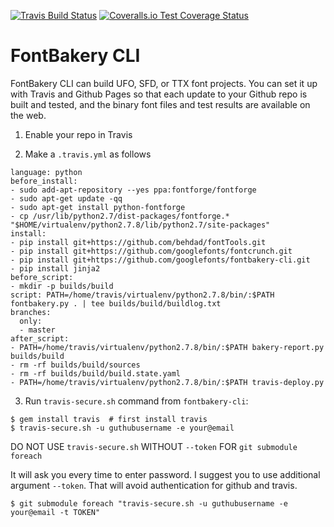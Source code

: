 [![Travis Build Status](https://travis-ci.org/googlefonts/fontbakery-cli.svg)](https://travis-ci.org/googlefonts/fontbakery-cli)
[![Coveralls.io Test Coverage Status](https://img.shields.io/coveralls/googlefonts/fontbakery-cli.svg)](https://coveralls.io/r/googlefonts/fontbakery-cli)

# FontBakery CLI

FontBakery CLI can build UFO, SFD, or TTX font projects. You can set it up with Travis and Github Pages so that each update to your Github repo is built and tested, and the binary font files and test results are available on the web.

1. Enable your repo in Travis

2. Make a `.travis.yml` as follows

```
language: python
before_install:
- sudo add-apt-repository --yes ppa:fontforge/fontforge
- sudo apt-get update -qq
- sudo apt-get install python-fontforge
- cp /usr/lib/python2.7/dist-packages/fontforge.* "$HOME/virtualenv/python2.7.8/lib/python2.7/site-packages"
install:
- pip install git+https://github.com/behdad/fontTools.git
- pip install git+https://github.com/googlefonts/fontcrunch.git
- pip install git+https://github.com/googlefonts/fontbakery-cli.git
- pip install jinja2
before_script:
- mkdir -p builds/build
script: PATH=/home/travis/virtualenv/python2.7.8/bin/:$PATH fontbakery.py . | tee builds/build/buildlog.txt
branches:
  only:
  - master
after_script:
- PATH=/home/travis/virtualenv/python2.7.8/bin/:$PATH bakery-report.py builds/build
- rm -rf builds/build/sources
- rm -rf builds/build/build.state.yaml
- PATH=/home/travis/virtualenv/python2.7.8/bin/:$PATH travis-deploy.py
```

3. Run `travis-secure.sh` command from `fontbakery-cli`:

```
$ gem install travis  # first install travis
$ travis-secure.sh -u guthubusername -e your@email
```

DO NOT USE `travis-secure.sh` WITHOUT `--token` FOR `git submodule foreach`

It will ask you every time to enter password. I suggest you to use additional
 argument `--token`. That will avoid authentication for github and travis.

```
$ git submodule foreach "travis-secure.sh -u guthubusername -e your@email -t TOKEN"
```
